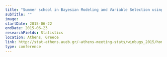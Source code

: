 ```yaml
---
title: "Summer school in Bayesian Modeling and Variable Selection using Winbugs & R"
subTitle: ""
image:
startDate: 2015-06-22
endDate: 2015-06-23
researchFields: Statistics
location: Athens, Greece
link: http://stat-athens.aueb.gr/~athens-meeting-stats/winbugs_2015/home.html
type: conference
---
```

